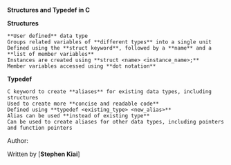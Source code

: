 **Structures and Typedef in C**

**Structures**

    **User defined** data type
    Groups related variables of **different types** into a single unit
    Defined using the **struct keyword**, followed by a **name** and a **list of member variables**
    Instances are created using **struct <name> <instance_name>;**
    Member variables accessed using **dot notation**

**Typedef**

    C keyword to create **aliases** for existing data types, including structures
    Used to create more **concise and readable code**
    Defined using **typedef <existing_type> <new_alias>**
    Alias can be used **instead of existing type**
    Can be used to create aliases for other data types, including pointers and function pointers

Author:

Written by [**Stephen Kiai**]
